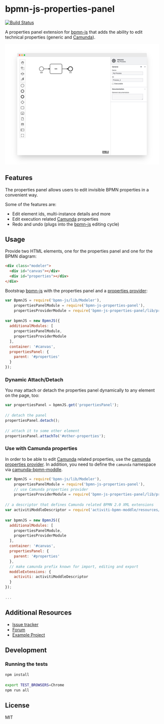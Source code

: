 # bpmn-js-properties-panel

[![Build Status](https://travis-ci.org/bpmn-io/bpmn-js-properties-panel.svg?branch=master)](https://travis-ci.org/bpmn-io/bpmn-js-properties-panel)

A properties panel extension for [bpmn-js](https://github.com/bpmn-io/bpmn-js) that adds the ability to edit technical properties (generic and [Camunda](https://camunda.com)).

[![bpmn-js-properties-panel screenshot](https://raw.githubusercontent.com/bpmn-io/bpmn-js-properties-panel/master/docs/screenshot.png "Screenshot of the bpmn-js modeler + properties panel")](https://github.com/bpmn-io/bpmn-js-examples/tree/master/properties-panel)


## Features

The properties panel allows users to edit invisible BPMN properties in a convenient way.

Some of the features are:

* Edit element ids, multi-instance details and more
* Edit execution related [Camunda](http://camunda.org) properties
* Redo and undo (plugs into the [bpmn-js](https://github.com/bpmn-io/bpmn-js) editing cycle)


## Usage

Provide two HTML elements, one for the properties panel and one for the BPMN diagram:

```html
<div class="modeler">
  <div id="canvas"></div>
  <div id="properties"></div>
</div>
```

Bootstrap [bpmn-js](https://github.com/bpmn-io/bpmn-js) with the properties panel and a [properties provider](https://github.com/bpmn-io/bpmn-js-properties-panel/tree/master/lib/provider):

```javascript
var BpmnJS = require('bpmn-js/lib/Modeler'),
    propertiesPanelModule = require('bpmn-js-properties-panel'),
    propertiesProviderModule = require('bpmn-js-properties-panel/lib/provider/bpmn');

var bpmnJS = new BpmnJS({
  additionalModules: [
    propertiesPanelModule,
    propertiesProviderModule
  ],
  container: '#canvas',
  propertiesPanel: {
    parent: '#properties'
  }
});
```


### Dynamic Attach/Detach

You may attach or detach the properties panel dynamically to any element on the page, too:

```javascript
var propertiesPanel = bpmnJS.get('propertiesPanel');

// detach the panel
propertiesPanel.detach();

// attach it to some other element
propertiesPanel.attachTo('#other-properties');
```


### Use with Camunda properties

In order to be able to edit [Camunda](https://camunda.com) related properties, use the [camunda properties provider](https://github.com/bpmn-io/bpmn-js-properties-panel/tree/master/lib/provider/activiti).
In addition, you need to define the `camunda` namespace via [camunda-bpmn-moddle](https://github.com/camunda/camunda-bpmn-moddle).

```javascript
var BpmnJS = require('bpmn-js/lib/Modeler'),
    propertiesPanelModule = require('bpmn-js-properties-panel'),
    // use Camunda properties provider
    propertiesProviderModule = require('bpmn-js-properties-panel/lib/provider/activiti');

// a descriptor that defines Camunda related BPMN 2.0 XML extensions
var activitiModdleDescriptor = require('activiti-bpmn-moddle/resources/activiti');

var bpmnJS = new BpmnJS({
  additionalModules: [
    propertiesPanelModule,
    propertiesProviderModule
  ],
  container: '#canvas',
  propertiesPanel: {
    parent: '#properties'
  },
  // make camunda prefix known for import, editing and export
  moddleExtensions: {
    activiti: activitiModdleDescriptor
  }
});

...
```


## Additional Resources

* [Issue tracker](https://github.com/bpmn-io/bpmn-js-properties-panel)
* [Forum](https://forum.bpmn.io)
* [Example Project](https://github.com/bpmn-io/bpmn-js-examples/tree/master/properties-panel)


## Development

### Running the tests

```bash
npm install

export TEST_BROWSERS=Chrome
npm run all
```


## License

MIT

